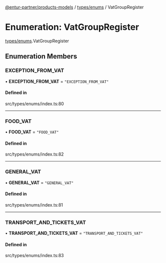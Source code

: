 [@entur-partner/products-models](../README.md) / [types/enums](../modules/types_enums.md) / VatGroupRegister

# Enumeration: VatGroupRegister

[types/enums](../modules/types_enums.md).VatGroupRegister

## Enumeration Members

### EXCEPTION\_FROM\_VAT

• **EXCEPTION\_FROM\_VAT** = ``"EXCEPTION_FROM_VAT"``

#### Defined in

src/types/enums/index.ts:80

___

### FOOD\_VAT

• **FOOD\_VAT** = ``"FOOD_VAT"``

#### Defined in

src/types/enums/index.ts:82

___

### GENERAL\_VAT

• **GENERAL\_VAT** = ``"GENERAL_VAT"``

#### Defined in

src/types/enums/index.ts:81

___

### TRANSPORT\_AND\_TICKETS\_VAT

• **TRANSPORT\_AND\_TICKETS\_VAT** = ``"TRANSPORT_AND_TICKETS_VAT"``

#### Defined in

src/types/enums/index.ts:83
